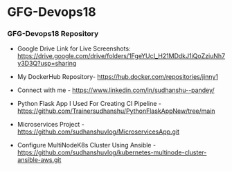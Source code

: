 # GFG-Devops18

### GFG-Devops18 Repository

- Google Drive Link for Live Screenshots: https://drive.google.com/drive/folders/1FgeYUcI_H21MDdkJ1iQoZziuNh7y3D3Q?usp=sharing

- My DockerHub Repository- https://hub.docker.com/repositories/jinny1

- Connect with me - https://www.linkedin.com/in/sudhanshu--pandey/

- Python Flask App I Used For Creating CI Pipeline - https://github.com/Trainersudhanshu/PythonFlaskAppNew/tree/main

- Microservices Project - https://github.com/sudhanshuvlog/MicroservicesApp.git

- Configure MultiNodeK8s Cluster Using Ansible - https://github.com/sudhanshuvlog/kubernetes-multinode-cluster-ansible-aws.git
